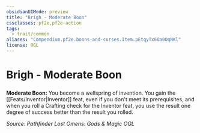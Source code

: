 ```yaml
---
obsidianUIMode: preview
title: "Brigh - Moderate Boon"
cssclasses: pf2e,pf2e-action
tags:
  - trait/common
aliases: "Compendium.pf2e.boons-and-curses.Item.pEtqyTx6Oa0OqNKl"
license: OGL
---
```

# Brigh - Moderate Boon

### 






**Moderate Boon:** You become a wellspring of invention. You gain the [[Feats/Inventor|Inventor]] feat, even if you don't meet its prerequisites, and when you roll a Crafting check for the Inventor feat, you use the result one degree of success better than the result you rolled.

*Source: Pathfinder Lost Omens: Gods & Magic*
*OGL*